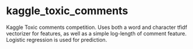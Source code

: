 # kaggle_toxic_comments
Kaggle Toxic comments competition. Uses both a word and character tfidf vectorizer for features, as well as a simple log-length of comment
feature. Logistic regression is used for prediction.
